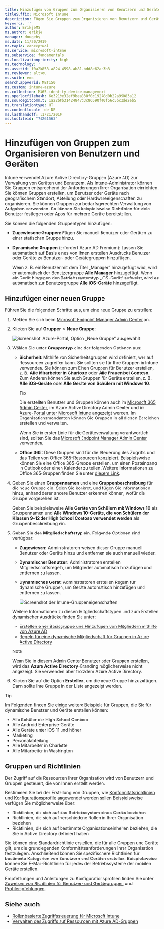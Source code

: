 ```yaml
---
title: Hinzufügen von Gruppen zum Organisieren von Benutzern und Geräten
titleSuffix: Microsoft Intune
description: Fügen Sie Gruppen zum Organisieren von Benutzern und Geräten nach Geografie, Abteilung oder nach Hardwareeigenschaften hinzu.
keywords: ''
author: ErikjeMS
ms.author: erikje
manager: dougeby
ms.date: 11/20/2019
ms.topic: conceptual
ms.service: microsoft-intune
ms.subservice: fundamentals
ms.localizationpriority: high
ms.technology: ''
ms.assetid: f0a2b858-a824-4598-ab81-bdd8e62ac3b3
ms.reviewer: altsou
ms.suite: ems
search.appverid: MET150
ms.custom: intune-azure
ms.collection: M365-identity-device-management
ms.openlocfilehash: 6e3219e32ef9bea838f0c19258d0b22a99083a12
ms.sourcegitcommit: 1a22b8b31424847d3c86590f00f56c5bc3de2eb5
ms.translationtype: HT
ms.contentlocale: de-DE
ms.lasthandoff: 11/21/2019
ms.locfileid: "74261563"
---
```

# <a name="add-groups-to-organize-users-and-devices"></a>Hinzufügen von Gruppen zum Organisieren von Benutzern und Geräten

Intune verwendet Azure Active Directory-Gruppen (Azure AD) zur Verwaltung von Geräten und Benutzern. Als Intune-Administrator können Sie Gruppen entsprechend der Anforderungen Ihrer Organisation einrichten. Sie können Gruppen erstellen, um Benutzer oder Geräte nach geografischem Standort, Abteilung oder Hardwareeigenschaften zu organisieren. Sie können Gruppen zur bedarfsgerechten Verwaltung von Aufgaben verwenden. So können Sie beispielsweise Richtlinien für viele Benutzer festlegen oder Apps für mehrere Geräte bereitstellen.

Sie können die folgenden Gruppentypen hinzufügen:

- **Zugewiesene Gruppen:** Fügen Sie manuell Benutzer oder Geräten zu einer statischen Gruppe hinzu. 
- **Dynamische Gruppen** (erfordert Azure AD Premium): Lassen Sie automatisch auf Basis eines von Ihnen erstellen Ausdrucks Benutzer oder Geräte zu Benutzer- oder Gerätegruppen hinzufügen.

  Wenn z. B. ein Benutzer mit dem Titel „Manager“ hinzugefügt wird, wird er automatisch der Benutzergruppe **Alle Manager** hinzugefügt. Wenn ein Gerät hingegen den Betriebssystemtyp „iOS-Gerät“ aufweist, wird es automatisch zur Benutzergruppe **Alle iOS-Geräte** hinzugefügt.

## <a name="add-a-new-group"></a>Hinzufügen einer neuen Gruppe

Führen Sie die folgenden Schritte aus, um eine neue Gruppe zu erstellen:

1. Melden Sie sich beim [Microsoft Endpoint Manager Admin Center](https://go.microsoft.com/fwlink/?linkid=2109431) an.
2. Klicken Sie auf **Gruppen** > **Neue Gruppe**:

   ![Screenshot: Azure-Portal, Option „Neue Gruppe“ ausgewählt](./media/groups-add/groups-add-new.png)

3. Wählen Sie unter **Gruppentyp** eine der folgenden Optionen aus:

    - **Sicherheit**: Mithilfe von Sicherheitsgruppen wird definiert, wer auf Ressourcen zugreifen kann. Sie sollten sie für Ihre Gruppen in Intune verwenden. Sie können zum Einen Gruppen für Benutzer erstellen, z. B. **Alle Mitarbeiter in Charlotte** oder **Alle Frauen bei Contoso**. Zum Anderen können Sie auch Gruppen für Geräte erstellen, z. B. **Alle iOS-Geräte** oder **Alle Geräte von Schülern mit Windows 10**.

        > [!TIP]
        > Die erstellten Benutzer und Gruppen können auch im [Microsoft 365 Admin Center](https://admin.microsoft.com), im Azure Active Directory Admin Center und im [Azure-Portal unter Microsoft Intune](https://go.microsoft.com/fwlink/?linkid=2090973) angezeigt werden. Im Organisationsmandanten können Sie Gruppen in all diesen Bereichen erstellen und verwalten.
        >
        > Wenn Sie in erster Linie für die Geräteverwaltung verantwortlich sind, sollten Sie das [Microsoft Endpoint Manager Admin Center](https://go.microsoft.com/fwlink/?linkid=2109431) verwenden.

    - **Office 365:** Diese Gruppen sind für die Steuerung des Zugriffs und das Teilen von Office 365-Ressourcen konzipiert. Beispielsweise können Sie eine Office 365-Gruppe erstellen, um einen Posteingang in Outlook oder einen Kalender zu teilen. Weitere Informationen zu Office 365-Gruppen finden Sie unter [diesem Link](https://support.office.com/article/learn-about-office-365-groups-b565caa1-5c40-40ef-9915-60fdb2d97fa2).

4. Geben Sie einen **Gruppennamen** und eine **Gruppenbeschreibung** für die neue Gruppe ein. Seien Sie konkret, und fügen Sie Informationen hinzu, anhand derer andere Benutzer erkennen können, wofür die Gruppe vorgesehen ist.

    Geben Sie beispielsweise **Alle Geräte von Schülern mit Windows 10** als Gruppennamen und **Alle Windows 10-Geräte, die von Schülern der Klassen 9–12 der High School Contoso verwendet werden** als Gruppenbeschreibung ein.

5. Geben Sie den **Mitgliedschaftstyp** ein. Folgende Optionen sind verfügbar:

    - **Zugewiesen:** Administratoren weisen dieser Gruppe manuell Benutzer oder Geräte hinzu und entfernen sie auch manuell wieder.
    - **Dynamischer Benutzer:** Administratoren erstellen Mitgliedschaftsregeln, um Mitglieder automatisch hinzufügen und entfernen zu lassen.
    - **Dynamisches Gerät:** Administratoren erstellen Regeln für dynamische Gruppen, um Geräte automatisch hinzufügen und entfernen zu lassen.

        ![Screenshot der Intune-Gruppeneigenschaften](./media/groups-add/groups-add-properties.png)

    Weitere Informationen zu diesen Mitgliedschaftstypen und zum Erstellen dynamischer Ausdrücke finden Sie unter:

    - [Erstellen einer Basisgruppe und Hinzufügen von Mitgliedern mithilfe von Azure AD](https://docs.microsoft.com/azure/active-directory/fundamentals/active-directory-groups-create-azure-portal)
    - [Regeln für eine dynamische Mitgliedschaft für Gruppen in Azure Active Directory](https://docs.microsoft.com/azure/active-directory/users-groups-roles/groups-dynamic-membership)

    > [!NOTE]
    > Wenn Sie in diesem Admin Center Benutzer oder Gruppen erstellen, wird das **Azure Active Directory**-Branding möglicherweise nicht angezeigt. Sie verwenden aber trotzdem Azure Active Directory.

6. Klicken Sie auf die Option **Erstellen**, um die neue Gruppe hinzuzufügen. Dann sollte Ihre Gruppe in der Liste angezeigt werden.

> [!TIP]
> Im Folgenden finden Sie einige weitere Beispiele für Gruppen, die Sie für dynamische Benutzer und Geräte erstellen können:
>
> - Alle Schüler der High School Contoso
> - Alle Android Enterprise-Geräte
> - Alle Geräte unter iOS 11 und höher
> - Marketing
> - Personalabteilung
> - Alle Mitarbeiter in Charlotte
> - Alle Mitarbeiter in Washington

## <a name="groups-and-policies"></a>Gruppen und Richtlinien

Der Zugriff auf die Ressourcen Ihrer Organisation wird von Benutzern und Gruppen gesteuert, die von Ihnen erstellt werden.

Bestimmen Sie bei der Erstellung von Gruppen, wie [Konformitätsrichtlinien](../protect/device-compliance-get-started.md) und [Konfigurationsprofile](../configuration/device-profiles.md) angewendet werden sollen Beispielsweise verfügen Sie möglicherweise über:

- Richtlinien, die sich auf das Betriebssystem eines Geräts beziehen
- Richtlinien, die sich auf verschiedene Rollen in Ihrer Organisation beziehen
- Richtlinien, die sich auf bestimmte Organisationseinheiten beziehen, die Sie in Active Directory definiert haben

Sie können eine Standardrichtlinie erstellen, die für alle Gruppen und Geräte gilt, um die grundlegenden Konformitätsanforderungen Ihrer Organisation festzulegen. Anschließend können Sie spezifischere Richtlinien für bestimmte Kategorien von Benutzern und Geräten erstellen. Beispielsweise können Sie E-Mail-Richtlinien für jedes der Betriebssysteme der mobilen Geräte erstellen.

Empfehlungen und Anleitungen zu Konfigurationsprofilen finden Sie unter [Zuweisen von Richtlinien für Benutzer- und Gerätegruppen](../configuration/device-profile-assign.md#user-groups-vs-device-groups) und [Profilempfehlungen](../configuration/device-profile-create.md#recommendations).

## <a name="see-also"></a>Siehe auch

- [Rollenbasierte Zugriffssteuerung für Microsoft Intune](role-based-access-control.md)
- [Verwalten des Zugriffs auf Ressourcen mit Azure AD-Gruppen](https://docs.microsoft.com/azure/active-directory/active-directory-manage-groups)
